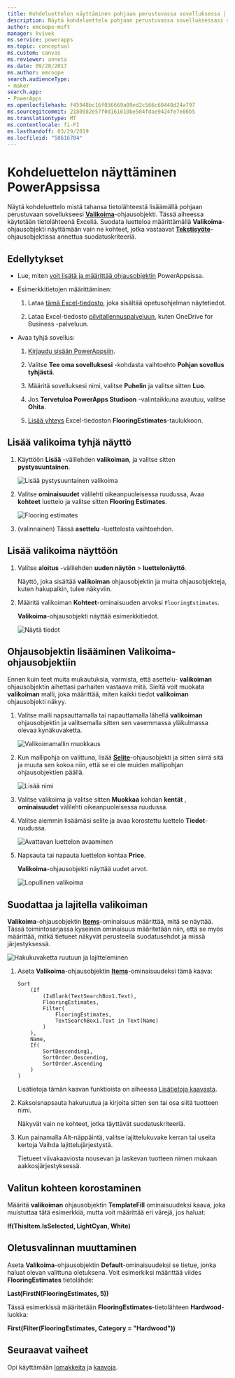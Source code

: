```yaml
---
title: Kohdeluettelon näyttäminen pohjaan perustuvassa sovelluksessa | Microsoft Docs
description: Näytä kohdeluettelo pohjaan perustuvassa sovelluksessasi valikoiman avulla ja suodata luetteloa määrittämällä kriteeri.
author: emcoope-msft
manager: kvivek
ms.service: powerapps
ms.topic: conceptual
ms.custom: canvas
ms.reviewer: anneta
ms.date: 09/28/2017
ms.author: emcoope
search.audienceType:
- maker
search.app:
- PowerApps
ms.openlocfilehash: f45948bc16f036669a09ed2c566c60440d24a797
ms.sourcegitcommit: 2180982e57f0d161610be584fdae9424fe7e06b5
ms.translationtype: MT
ms.contentlocale: fi-FI
ms.lasthandoff: 03/29/2019
ms.locfileid: "58616704"
---
```

# <a name="show-a-list-of-items-in-powerapps"></a>Kohdeluettelon näyttäminen PowerAppsissa

Näytä kohdeluettelo mistä tahansa tietolähteestä lisäämällä pohjaan perustuvaan sovellukseesi **[Valikoima](controls/control-gallery.md)**-ohjausobjekti. Tässä aiheessa käytetään tietolähteenä Exceliä. Suodata luetteloa määrittämällä **Valikoima**-ohjausobjekti näyttämään vain ne kohteet, jotka vastaavat **[Tekstisyöte](controls/control-text-input.md)**-ohjausobjektissa annettua suodatuskriteeriä.

## <a name="prerequisites"></a>Edellytykset

- Lue, miten [voit lisätä ja määrittää ohjausobjektin](add-configure-controls.md) PowerAppsissa.

- Esimerkkitietojen määrittäminen:
    1. Lataa [tämä Excel-tiedosto](https://az787822.vo.msecnd.net/documentation/get-started-from-data/FlooringEstimates.xlsx), joka sisältää opetusohjelman näytetiedot.

    2. Lataa Excel-tiedosto [pilvitallennuspalveluun](connections/cloud-storage-blob-connections.md), kuten OneDrive for Business -palveluun.

- Avaa tyhjä sovellus:
    1. [Kirjaudu sisään PowerAppsiin](http://web.powerapps.com?utm_source=padocs&utm_medium=linkinadoc&utm_campaign=referralsfromdoc).

    1. Valitse **Tee oma sovelluksesi** -kohdasta vaihtoehto **Pohjan sovellus tyhjästä**.

    1. Määritä sovelluksesi nimi, valitse **Puhelin** ja valitse sitten **Luo**.

    1. Jos **Tervetuloa PowerApps Studioon** -valintaikkuna avautuu, valitse **Ohita**.

    1. [Lisää yhteys](add-data-connection.md) Excel-tiedoston **FlooringEstimates**-taulukkoon.

## <a name="add-a-gallery-to-a-blank-screen"></a>Lisää valikoima tyhjä näyttö

1. Käyttöön **Lisää** -välilehden **valikoiman**, ja valitse sitten **pystysuuntainen**.

    ![Lisää pystysuuntainen valikoima](./media/add-gallery/gallery-dropdown.png)

1. Valitse **ominaisuudet** välilehti oikeanpuoleisessa ruudussa, Avaa **kohteet** luettelo ja valitse sitten **Flooring Estimates**.

    ![Flooring estimates](./media/add-gallery/select-layout.png)

1. (valinnainen) Tässä **asettelu** -luettelosta vaihtoehdon.

## <a name="add-a-gallery-in-a-screen"></a>Lisää valikoima näyttöön

1. Valitse **aloitus** -välilehden **uuden näytön** > **luettelonäyttö**.

    Näyttö, joka sisältää **valikoiman** ohjausobjektin ja muita ohjausobjekteja, kuten hakupalkin, tulee näkyviin.

1. Määritä valikoiman **Kohteet**-ominaisuuden arvoksi `FlooringEstimates`.

    **Valikoima**-ohjausobjekti näyttää esimerkkitiedot.

    ![Näytä tiedot](./media/add-gallery/show-data-default.png)

## <a name="add-a-control-to-the-gallery-control"></a>Ohjausobjektin lisääminen Valikoima-ohjausobjektiin
Ennen kuin teet muita mukautuksia, varmista, että asettelu- **valikoiman** ohjausobjektin aihettasi parhaiten vastaava mitä. Sieltä voit muokata **valikoiman** malli, joka määrittää, miten kaikki tiedot **valikoiman** ohjausobjekti näkyy.

1. Valitse malli napsauttamalla tai napauttamalla lähellä **valikoiman** ohjausobjektin ja valitsemalla sitten sen vasemmassa yläkulmassa olevaa kynäkuvaketta.

    ![Valikoimamallin muokkaus](./media/add-gallery/edit-item.png)

2. Kun mallipohja on valittuna, lisää **[Selite](controls/control-text-box.md)**-ohjausobjekti ja sitten siirrä sitä ja muuta sen kokoa niin, että se ei ole muiden mallipohjan ohjausobjektien päällä.

    ![Lisää nimi](./media/add-gallery/add-text-box.png)

3. Valitse valikoima ja valitse sitten **Muokkaa** kohdan **kentät** , **ominaisuudet** välilehti oikeanpuoleisessa ruudussa.

4. Valitse aiemmin lisäämäsi selite ja avaa korostettu luettelo **Tiedot**-ruudussa.

    ![Avattavan luettelon avaaminen](./media/add-gallery/open-dropdown.png)

5. Napsauta tai napauta luettelon kohtaa **Price**.

    **Valikoima**-ohjausobjekti näyttää uudet arvot.

    ![Lopullinen valikoima](./media/add-gallery/final-gallery.png)

## <a name="filter-and-sort-a-gallery"></a>Suodattaa ja lajitella valikoiman
**Valikoima**-ohjausobjektin **[Items](controls/properties-core.md)**-ominaisuus määrittää, mitä se näyttää. Tässä toimintosarjassa kyseinen ominaisuus määritetään niin, että se myös määrittää, mitkä tietueet näkyvät perusteella suodatusehdot ja missä järjestyksessä.

![Hakukuvaketta ruutuun ja lajitteleminen](./media/add-gallery/text-search-box.png)

1. Aseta **Valikoima**-ohjausobjektin **[Items](controls/properties-core.md)**-ominaisuudeksi tämä kaava:

    ```powerapps-dot
    Sort
        (If
            (IsBlank(TextSearchBox1.Text),
            FlooringEstimates,
            Filter(
                FlooringEstimates,
                TextSearchBox1.Text in Text(Name)
            )
        ),
        Name,
        If(
            SortDescending1,
            SortOrder.Descending,
            SortOrder.Ascending
        )
    )
    ```

    Lisätietoja tämän kaavan funktioista on aiheessa [Lisätietoja kaavasta](formula-reference.md).

1. Kaksoisnapsauta hakuruutua ja kirjoita sitten sen tai osa siitä tuotteen nimi.

    Näkyvät vain ne kohteet, jotka täyttävät suodatuskriteeriä.

1. Kun painamalla Alt-näppäintä, valitse lajittelukuvake kerran tai useita kertoja Vaihda lajittelujärjestystä.

    Tietueet viivakaaviosta nousevan ja laskevan tuotteen nimen mukaan aakkosjärjestyksessä.

## <a name="highlight-the-selected-item"></a>Valitun kohteen korostaminen
Määritä **valikoiman** ohjausobjektin **TemplateFill** ominaisuudeksi kaava, joka muistuttaa tätä esimerkkiä, mutta voit määrittää eri värejä, jos haluat:

**If(ThisItem.IsSelected, LightCyan, White)**

## <a name="change-the-default-selection"></a>Oletusvalinnan muuttaminen
Aseta **Valikoima**-ohjausobjektin **Default**-ominaisuudeksi se tietue, jonka haluat olevan valittuna oletuksena. Voit esimerkiksi määrittää viides **FlooringEstimates** tietolähde:

**Last(FirstN(FlooringEstimates, 5))**

Tässä esimerkissä määritetään **FlooringEstimates**-tietolähteen **Hardwood**-luokka:

**First(Filter(FlooringEstimates, Category = "Hardwood"))**

## <a name="next-steps"></a>Seuraavat vaiheet
Opi käyttämään [lomakkeita](working-with-forms.md) ja [kaavoja](working-with-formulas.md).
